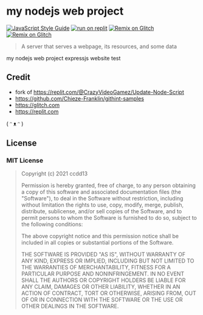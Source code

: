 # my nodejs web project

[![JavaScript Style Guide](https://img.shields.io/badge/code_style-standard-brightgreen.svg)](https://standardjs.com)
[![run on replit](https://repl.it/badge/github/ccdd13/my-nodejs-web-project)](https://repl.it/github/ccdd13/my-nodejs-web-project)
[![Remix on Glitch](https://cdn.glitch.com/2703baf2-b643-4da7-ab91-7ee2a2d00b5b%2Fremix-button.svg)](https://glitch.com/edit/#!/import/github/ccdd13/my-nodejs-web-project)
[![Remix on Glitch](https://cdn.glitch.com/2703baf2-b643-4da7-ab91-7ee2a2d00b5b%2Fremix-button.svg)](https://glitch.com/edit/#!/remix/my-nodejs-web-project)

> A server that serves a webpage, its resources, and some data

my nodejs web project
expressjs website test

## Credit

- fork of https://replit.com/@CrazyVideoGamez/Update-Node-Script
- https://github.com/Chieze-Franklin/githint-samples
- https://glitch.com
- https://replit.com

( ᵔ ᴥ ᵔ )

## License

### MIT License

> Copyright (c) 2021 ccdd13
> 
> Permission is hereby granted, free of charge, to any person obtaining a copy
> of this software and associated documentation files (the "Software"), to deal
> in the Software without restriction, including without limitation the rights
> to use, copy, modify, merge, publish, distribute, sublicense, and/or sell
> copies of the Software, and to permit persons to whom the Software is
> furnished to do so, subject to the following conditions:
> 
> The above copyright notice and this permission notice shall be included in all
> copies or substantial portions of the Software.
> 
> THE SOFTWARE IS PROVIDED "AS IS", WITHOUT WARRANTY OF ANY KIND, EXPRESS OR
> IMPLIED, INCLUDING BUT NOT LIMITED TO THE WARRANTIES OF MERCHANTABILITY,
> FITNESS FOR A PARTICULAR PURPOSE AND NONINFRINGEMENT. IN NO EVENT SHALL THE
> AUTHORS OR COPYRIGHT HOLDERS BE LIABLE FOR ANY CLAIM, DAMAGES OR OTHER
> LIABILITY, WHETHER IN AN ACTION OF CONTRACT, TORT OR OTHERWISE, ARISING FROM,
> OUT OF OR IN CONNECTION WITH THE SOFTWARE OR THE USE OR OTHER DEALINGS IN THE
> SOFTWARE.

